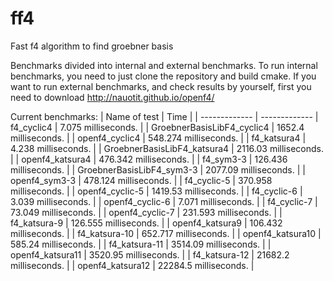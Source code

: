 # ff4
Fast f4 algorithm to find groebner basis

Benchmarks divided into internal and external benchmarks. To run internal benchmarks, you need to just clone the repository and build cmake.
If you want to run external benchmarks, and check results by yourself, first you need to download http://nauotit.github.io/openf4/

Current benchmarks:
| Name of test | Time |
| ------------- | ------------- |
 f4_cyclic4  | 7.075 milliseconds. | 
| GroebnerBasisLibF4_cyclic4  | 1652.4 milliseconds. | 
| openf4_cyclic4  | 548.274 milliseconds. | 
| f4_katsura4  | 4.238 milliseconds. | 
| GroebnerBasisLibF4_katsura4  | 2116.03 milliseconds. | 
| openf4_katsura4  | 476.342 milliseconds. | 
| f4_sym3-3  | 126.436 milliseconds. | 
| GroebnerBasisLibF4_sym3-3  | 2077.09 milliseconds. | 
| openf4_sym3-3  | 478.124 milliseconds. | 
| f4_cyclic-5  | 370.958 milliseconds. | 
| openf4_cyclic-5  | 1419.53 milliseconds. | 
| f4_cyclic-6  | 3.039 milliseconds. | 
| openf4_cyclic-6  | 7.071 milliseconds. | 
| f4_cyclic-7  | 73.049 milliseconds. | 
| openf4_cyclic-7  | 231.593 milliseconds. | 
| f4_katsura-9  | 126.555 milliseconds. | 
| openf4_katsura9  | 106.432 milliseconds. | 
| f4_katsura-10  | 652.717 milliseconds. | 
| openf4_katsura10  | 585.24 milliseconds. | 
| f4_katsura-11  | 3514.09 milliseconds. | 
| openf4_katsura11  | 3520.95 milliseconds. | 
| f4_katsura-12  | 21682.2 milliseconds. | 
| openf4_katsura12  | 22284.5 milliseconds. | 
